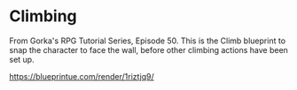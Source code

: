 # Climbing

From Gorka's RPG Tutorial Series, Episode 50. This is the Climb blueprint to snap the character to face the wall, before other climbing actions have been set up.

https://blueprintue.com/render/1riztjq9/


